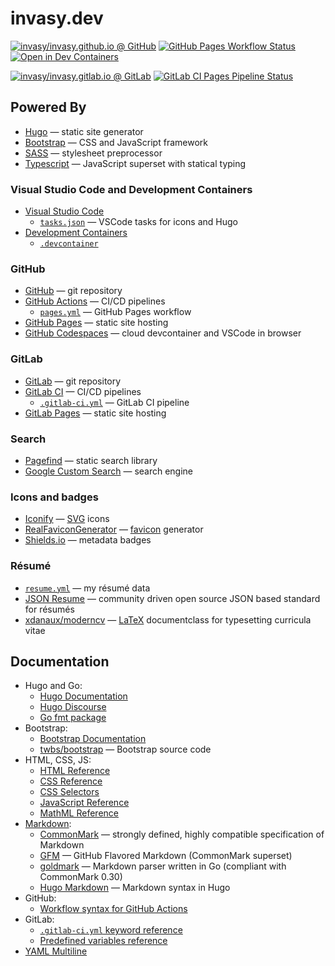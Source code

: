 # invasy.dev

[![invasy/invasy.github.io @ GitHub][github-repo-badge]][github-repo]
[![GitHub Pages Workflow Status][github-wf-badge]][github-wf]
[![Open in Dev Containers][devcontainers-badge]][devcontainers]

[![invasy/invasy.gitlab.io @ GitLab][gitlab-repo-badge]][gitlab-repo]
[![GitLab CI Pages Pipeline Status][gitlab-ci-badge]][gitlab-ci]

[github-repo]: https://github.com/invasy/invasy.github.io "invasy/invasy.github.io @ GitHub"
[github-repo-badge]: https://img.shields.io/badge/GitHub-invasy/invasy.github.io-blue?logo=github
[github-wf]: https://github.com/invasy/invasy.github.io/actions "GitHub Pages Workflow Status"
[github-wf-badge]: https://img.shields.io/github/actions/workflow/status/invasy/invasy.github.io/pages.yml?branch=master&label=GitHub%20Pages&logo=github "GitHub Pages Workflow Status"

[devcontainers]: https://vscode.dev/redirect?url=vscode://ms-vscode-remote.remote-containers/cloneInVolume?url=https://github.com/invasy/invasy.github.io "Open in Dev Containers"
[devcontainers-badge]: https://img.shields.io/badge/Dev%20Containers-Open-blue?logo=visualstudiocode "Open in Dev Containers"

[gitlab-repo]: https://gitlab.com/invasy/invasy.gitlab.io "invasy/invasy.gitlab.io @ GitLab"
[gitlab-repo-badge]: https://img.shields.io/badge/GitLab-invasy/invasy.gitlab.io-blue?logo=gitlab
[gitlab-ci]: https://gitlab.com/invasy/invasy.gitlab.io/-/pipelines/latest "GitLab CI Pages Pipeline Status"
[gitlab-ci-badge]: https://img.shields.io/gitlab/pipeline-status/invasy/invasy.gitlab.io?branch=master&label=GitLab%20Pages&logo=gitlab "GitLab CI Pages Pipeline Status"

## Powered By
- [Hugo](https://gohugo.io/ "Hugo") — static site generator
- [Bootstrap](https://getbootstrap.com/ "Bootstrap") — CSS and JavaScript framework
- [SASS](https://sass-lang.com/ "SASS") — stylesheet preprocessor
- [Typescript](https://www.typescriptlang.org/ "Typescript") — JavaScript superset with statical typing

### Visual Studio Code and Development Containers
- [Visual Studio Code](https://code.visualstudio.com/ "Visual Studio Code")
  - [`tasks.json`](.vscode/tasks.json) — VSCode tasks for icons and Hugo
- [Development Containers](https://containers.dev/ "Development Containers")
  - [`.devcontainer`](.devcontainer)

### GitHub
- [GitHub](https://github.com/ "GitHub") — git repository
- [GitHub Actions](https://github.com/features/actions "GitHub Actions") — CI/CD pipelines
  - [`pages.yml`](.github/workflows/pages.yml "GitHub Pages Workflow") — GitHub Pages workflow
- [GitHub Pages](https://pages.github.com/ "GitHub Pages") — static site hosting
- [GitHub Codespaces](https://github.com/features/codespaces "GitHub Codespaces") — cloud devcontainer and VSCode in browser

### GitLab
- [GitLab](https://gitlab.com/ "GitLab") — git repository
- [GitLab CI](https://docs.gitlab.com/ee/ci/ "GitLab CI/CD") — CI/CD pipelines
  - [`.gitlab-ci.yml`](.gitlab-ci.yml "GitLab CI") — GitLab CI pipeline
- [GitLab Pages](https://docs.gitlab.com/ee/user/project/pages/ "GitLab Pages") — static site hosting

### Search
- [Pagefind](https://pagefind.app/ "Pagefind") — static search library
- [Google Custom Search](https://programmablesearchengine.google.com/ "Programmable Search Engine") — search engine

### Icons and badges
- [Iconify](https://icon-sets.iconify.design/ "Iconify") — [SVG] icons
- [RealFaviconGenerator](https://realfavicongenerator.net/ "RealFaviconGenerator") — [favicon] generator
- [Shields.io](https://shields.io/ "Shields.io") — metadata badges

### Résumé
- [`resume.yml`](data/resume.yml "resume.yml") — my résumé data
- [JSON Resume](https://jsonresume.org/) — community driven open source JSON based standard for résumés
- [xdanaux/moderncv](https://github.com/xdanaux/moderncv) — [LaTeX] documentclass for typesetting curricula vitae

[SVG]: https://en.wikipedia.org/wiki/SVG "SVG — Wikipedia"
[favicon]: https://en.wikipedia.org/wiki/Favicon "Favicon — Wikipedia"
[LaTeX]: https://www.latex-project.org/ "LaTeX"

## Documentation
- Hugo and Go:
  - [Hugo Documentation](https://gohugo.io/documentation/ "Hugo Documentation")
  - [Hugo Discourse](https://discourse.gohugo.io/ "Hugo Discourse")
  - [Go fmt package](https://pkg.go.dev/fmt "Go fmt package")
- Bootstrap:
  - [Bootstrap Documentation](https://getbootstrap.com/docs/5.3/getting-started/introduction/ "Bootstrap Documentation")
  - [twbs/bootstrap](https://github.com/twbs/bootstrap "twbs/bootstrap — GitHub") — Bootstrap source code
- HTML, CSS, JS:
  - [HTML Reference](https://developer.mozilla.org/en-US/docs/Web/HTML "HTML Reference — MDN")
  - [CSS Reference](https://developer.mozilla.org/en-US/docs/Web/CSS "CSS Reference — MDN")
  - [CSS Selectors](https://www.w3schools.com/cssref/css_selectors.php "CSS Selectors")
  - [JavaScript Reference](https://developer.mozilla.org/en-US/docs/Web/JavaScript "JavaScript Reference — MDN")
  - [MathML Reference](https://developer.mozilla.org/en-US/docs/Web/MathML "MathML Reference — MDN")
- [Markdown](https://daringfireball.net/projects/markdown/syntax "Markdown"):
  - [CommonMark](https://commonmark.org/ "CommonMark") — strongly defined, highly compatible specification of Markdown
  - [GFM](https://github.github.com/gfm/ "GitHub Flavored Markdown") — GitHub Flavored Markdown (CommonMark superset)
  - [goldmark](https://github.com/yuin/goldmark/ "goldmark") — Markdown parser written in Go (compliant with CommonMark 0.30)
  - [Hugo Markdown](https://www.markdownguide.org/tools/hugo/ "Hugo Markdown") — Markdown syntax in Hugo
- GitHub:
  - [Workflow syntax for GitHub Actions](https://docs.github.com/en/actions/using-workflows/workflow-syntax-for-github-actions "Workflow syntax for GitHub Actions")
- GitLab:
  - [`.gitlab-ci.yml` keyword reference](https://docs.gitlab.com/ee/ci/yaml/ ".gitlab-ci.yml keyword reference")
  - [Predefined variables reference](https://docs.gitlab.com/ee/ci/variables/predefined_variables.html "Predefined variables reference")
- [YAML Multiline](https://yaml-multiline.info/ "YAML Multiline")
